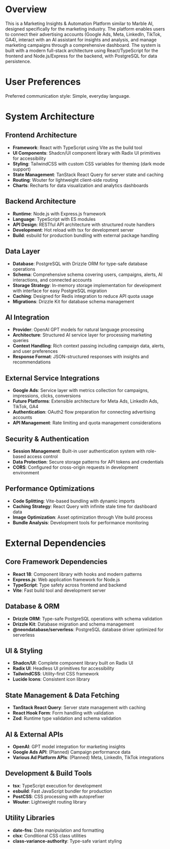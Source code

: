 # Overview

This is a Marketing Insights & Automation Platform similar to Marble AI, designed specifically for the marketing industry. The platform enables users to connect their advertising accounts (Google Ads, Meta, LinkedIn, TikTok, GA4), interact with an AI assistant for insights and analysis, and manage marketing campaigns through a comprehensive dashboard. The system is built with a modern full-stack architecture using React/TypeScript for the frontend and Node.js/Express for the backend, with PostgreSQL for data persistence.

# User Preferences

Preferred communication style: Simple, everyday language.

# System Architecture

## Frontend Architecture
- **Framework**: React with TypeScript using Vite as the build tool
- **UI Components**: Shadcn/UI component library with Radix UI primitives for accessibility
- **Styling**: TailwindCSS with custom CSS variables for theming (dark mode support)
- **State Management**: TanStack React Query for server state and caching
- **Routing**: Wouter for lightweight client-side routing
- **Charts**: Recharts for data visualization and analytics dashboards

## Backend Architecture  
- **Runtime**: Node.js with Express.js framework
- **Language**: TypeScript with ES modules
- **API Design**: RESTful API architecture with structured route handlers
- **Development**: Hot reload with tsx for development server
- **Build**: esbuild for production bundling with external package handling

## Data Layer
- **Database**: PostgreSQL with Drizzle ORM for type-safe database operations
- **Schema**: Comprehensive schema covering users, campaigns, alerts, AI interactions, and connected accounts
- **Storage Strategy**: In-memory storage implementation for development with interface for easy PostgreSQL migration
- **Caching**: Designed for Redis integration to reduce API quota usage
- **Migrations**: Drizzle Kit for database schema management

## AI Integration
- **Provider**: OpenAI GPT models for natural language processing
- **Architecture**: Structured AI service layer for processing marketing queries
- **Context Handling**: Rich context passing including campaign data, alerts, and user preferences
- **Response Format**: JSON-structured responses with insights and recommendations

## External Service Integrations
- **Google Ads**: Service layer with metrics collection for campaigns, impressions, clicks, conversions
- **Future Platforms**: Extensible architecture for Meta Ads, LinkedIn Ads, TikTok, GA4
- **Authentication**: OAuth2 flow preparation for connecting advertising accounts
- **API Management**: Rate limiting and quota management considerations

## Security & Authentication
- **Session Management**: Built-in user authentication system with role-based access control
- **Data Protection**: Secure storage patterns for API tokens and credentials
- **CORS**: Configured for cross-origin requests in development environment

## Performance Optimizations
- **Code Splitting**: Vite-based bundling with dynamic imports
- **Caching Strategy**: React Query with infinite stale time for dashboard data
- **Image Optimization**: Asset optimization through Vite build process
- **Bundle Analysis**: Development tools for performance monitoring

# External Dependencies

## Core Framework Dependencies
- **React 18**: Component library with hooks and modern patterns
- **Express.js**: Web application framework for Node.js
- **TypeScript**: Type safety across frontend and backend
- **Vite**: Fast build tool and development server

## Database & ORM
- **Drizzle ORM**: Type-safe PostgreSQL operations with schema validation
- **Drizzle Kit**: Database migration and schema management
- **@neondatabase/serverless**: PostgreSQL database driver optimized for serverless

## UI & Styling
- **Shadcn/UI**: Complete component library built on Radix UI
- **Radix UI**: Headless UI primitives for accessibility
- **TailwindCSS**: Utility-first CSS framework
- **Lucide Icons**: Consistent icon library

## State Management & Data Fetching
- **TanStack React Query**: Server state management with caching
- **React Hook Form**: Form handling with validation
- **Zod**: Runtime type validation and schema validation

## AI & External APIs
- **OpenAI**: GPT model integration for marketing insights
- **Google Ads API**: (Planned) Campaign performance data
- **Various Ad Platform APIs**: (Planned) Meta, LinkedIn, TikTok integrations

## Development & Build Tools
- **tsx**: TypeScript execution for development
- **esbuild**: Fast JavaScript bundler for production
- **PostCSS**: CSS processing with autoprefixer
- **Wouter**: Lightweight routing library

## Utility Libraries
- **date-fns**: Date manipulation and formatting
- **clsx**: Conditional CSS class utilities
- **class-variance-authority**: Type-safe variant styling